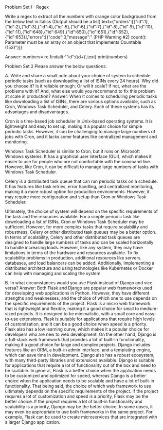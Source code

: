 Problem Set I - Regex

Write a regex to extract all the numbers with orange color background from the below text in italics
(Output should be a list)
text={"orders":[{"id":1},{"id":2},{"id":3},{"id":4},{"id":5},{"id":6},{"id":7},{"id":8},{"id":9},{"id":10},
{"id":11},{"id":648},{"id":649},{"id":650},{"id":651},{"id":652},{"id":653}],"errors":[{"code":3,"message":"
[PHP Warning #2] count(): Parameter must be an array or an object that implements Countable (153)"}]}

Answer:
numbers= re.findall(r'"id":(\d+)',text)
print(numbers)


Problem Set 3
Please answer the below questions:

A. Write and share a small note about your choice of system to schedule periodic tasks
(such as downloading a list of ISINs every 24 hours). Why did you choose it? Is it reliable enough;
Or will it scale? If not, what are the problems with it? And, what else would you recommend to fix this
problem at scale in production?
Answer:
When it comes to scheduling periodic tasks like downloading a list of ISINs, there are various options available,
such as Cron, Windows Task Scheduler, and Celery. Each of these systems has its advantages and disadvantages.

Cron is a time-based job scheduler in Unix-based operating systems. It is lightweight and easy to set up, making
it a popular choice for simple periodic tasks. However, it can be challenging to manage large numbers of jobs
with Cron, and it lacks some features like centralized management and monitoring.

Windows Task Scheduler is similar to Cron, but it runs on Microsoft Windows systems.
It has a graphical user interface (GUI), which makes it easier to use for people who are not comfortable with
the command line. However, like Cron, it can be difficult to manage large numbers of tasks with Windows Task
Scheduler.

Celery is a distributed task queue that can run periodic tasks on a schedule.
It has features like task retries, error handling, and centralized monitoring, making it a more robust option
for production environments. However, it may require more configuration and setup than Cron or Windows Task
Scheduler.

Ultimately, the choice of system will depend on the specific requirements of the task and the resources available.
For a simple periodic task like downloading a list of ISINs, Cron or Windows Task Scheduler may be sufficient.
However, for more complex tasks that require scalability and robustness, Celery or other distributed task queues
may be a better option.
In terms of scalability, Celery and other distributed task queues are designed to handle large numbers of
tasks and can be scaled horizontally to handle increasing loads. However, like any system, they may have
limitations in terms of the hardware and resources available.
To fix scalability problems in production, additional resources like servers, databases, and load balancers
can be added. Additionally, implementing a distributed architecture and using technologies like Kubernetes or
Docker can help with managing and scaling the system.

B. In what circumstances would you use Flask instead of Django and vice versa?
Answer:
Both Flask and Django are popular web frameworks used for developing web applications in Python.
However, they have different strengths and weaknesses, and the choice of which one to use depends on the
specific requirements of the project.
Flask is a micro web framework that is lightweight and flexible, making it a good choice for small to
medium-sized projects. It is designed to be minimalistic, with a small core and easy-to-use extensions.
Flask is suitable for applications that require high levels of customization, and it can be a good choice
when speed is a priority. Flask also has a low learning curve, which makes it a popular choice for developers
who are new to web development.
On the other hand, Django is a full-stack web framework that provides a lot of built-in functionality,
making it a good choice for large and complex projects. Django includes features like an ORM, a built-in admin
interface, and a templating engine, which can save time in development. Django also has a robust ecosystem, with
many third-party libraries and extensions available. Django is suitable for applications that require a lot of
functionality out of the box and need to be scalable.
In general, Flask is a better choice when the application needs to be customized and optimized for speed,
whereas Django is a better choice when the application needs to be scalable and have a lot of built-in
functionality.
That being said, the choice of which web framework to use ultimately depends on the specific requirements of
the project. If the project requires a lot of customization and speed is a priority, Flask may be the better
choice. If the project requires a lot of built-in functionality and scalability is a priority, Django may be
the better choice.
In some cases, it may even be appropriate to use both frameworks in the same project. For example, Flask can be
used to create microservices that are integrated with a larger Django application.
